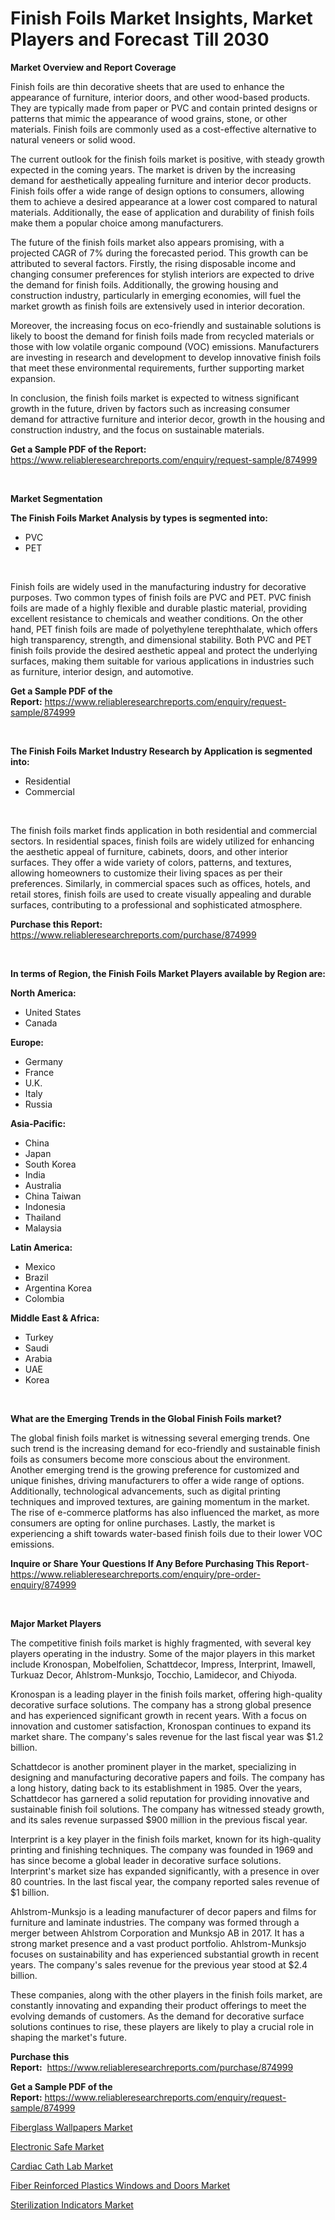 <p><h1>Finish Foils Market Insights, Market Players and Forecast Till 2030</h1></p><p><strong>Market Overview and Report Coverage</strong></p>
<p><p>Finish foils are thin decorative sheets that are used to enhance the appearance of furniture, interior doors, and other wood-based products. They are typically made from paper or PVC and contain printed designs or patterns that mimic the appearance of wood grains, stone, or other materials. Finish foils are commonly used as a cost-effective alternative to natural veneers or solid wood.</p><p>The current outlook for the finish foils market is positive, with steady growth expected in the coming years. The market is driven by the increasing demand for aesthetically appealing furniture and interior decor products. Finish foils offer a wide range of design options to consumers, allowing them to achieve a desired appearance at a lower cost compared to natural materials. Additionally, the ease of application and durability of finish foils make them a popular choice among manufacturers.</p><p>The future of the finish foils market also appears promising, with a projected CAGR of 7% during the forecasted period. This growth can be attributed to several factors. Firstly, the rising disposable income and changing consumer preferences for stylish interiors are expected to drive the demand for finish foils. Additionally, the growing housing and construction industry, particularly in emerging economies, will fuel the market growth as finish foils are extensively used in interior decoration.</p><p>Moreover, the increasing focus on eco-friendly and sustainable solutions is likely to boost the demand for finish foils made from recycled materials or those with low volatile organic compound (VOC) emissions. Manufacturers are investing in research and development to develop innovative finish foils that meet these environmental requirements, further supporting market expansion.</p><p>In conclusion, the finish foils market is expected to witness significant growth in the future, driven by factors such as increasing consumer demand for attractive furniture and interior decor, growth in the housing and construction industry, and the focus on sustainable materials.</p></p>
<p><strong>Get a Sample PDF of the Report:</strong> <a href="https://www.reliableresearchreports.com/enquiry/request-sample/874999">https://www.reliableresearchreports.com/enquiry/request-sample/874999</a></p>
<p>&nbsp;</p>
<p><strong>Market Segmentation</strong></p>
<p><strong>The Finish Foils Market Analysis by types is segmented into:</strong></p>
<p><ul><li>PVC</li><li>PET</li></ul></p>
<p>&nbsp;</p>
<p><p>Finish foils are widely used in the manufacturing industry for decorative purposes. Two common types of finish foils are PVC and PET. PVC finish foils are made of a highly flexible and durable plastic material, providing excellent resistance to chemicals and weather conditions. On the other hand, PET finish foils are made of polyethylene terephthalate, which offers high transparency, strength, and dimensional stability. Both PVC and PET finish foils provide the desired aesthetic appeal and protect the underlying surfaces, making them suitable for various applications in industries such as furniture, interior design, and automotive.</p></p>
<p><strong>Get a Sample PDF of the Report:</strong>&nbsp;<a href="https://www.reliableresearchreports.com/enquiry/request-sample/874999">https://www.reliableresearchreports.com/enquiry/request-sample/874999</a></p>
<p>&nbsp;</p>
<p><strong>The Finish Foils Market Industry Research by Application is segmented into:</strong></p>
<p><ul><li>Residential</li><li>Commercial</li></ul></p>
<p>&nbsp;</p>
<p><p>The finish foils market finds application in both residential and commercial sectors. In residential spaces, finish foils are widely utilized for enhancing the aesthetic appeal of furniture, cabinets, doors, and other interior surfaces. They offer a wide variety of colors, patterns, and textures, allowing homeowners to customize their living spaces as per their preferences. Similarly, in commercial spaces such as offices, hotels, and retail stores, finish foils are used to create visually appealing and durable surfaces, contributing to a professional and sophisticated atmosphere.</p></p>
<p><strong>Purchase this Report:</strong>&nbsp; <a href="https://www.reliableresearchreports.com/purchase/874999">https://www.reliableresearchreports.com/purchase/874999</a></p>
<p>&nbsp;</p>
<p><strong>In terms of Region, the Finish Foils Market Players available by Region are:</strong></p>
<p>
    <p> <strong> North America: </strong>
        <ul>
            <li>United States</li>
            <li>Canada</li>
        </ul>
        </p> 
    <p> <strong> Europe: </strong>
        <ul>
            <li>Germany</li>
            <li>France</li>
            <li>U.K.</li>
            <li>Italy</li>
            <li>Russia</li>
        </ul>
        </p> 
    <p> <strong> Asia-Pacific: </strong>
        <ul>
            <li>China</li>
            <li>Japan</li>
            <li>South Korea</li>
            <li>India</li>
            <li>Australia</li>
            <li>China Taiwan</li>
            <li>Indonesia</li>
            <li>Thailand</li>
            <li>Malaysia</li>
        </ul>
        </p> 
    <p> <strong> Latin America: </strong>
        <ul>
            <li>Mexico</li>
            <li>Brazil</li>
            <li>Argentina Korea</li>
            <li>Colombia</li>
        </ul>
        </p> 
    <p> <strong> Middle East & Africa: </strong>
        <ul>
            <li>Turkey</li>
            <li>Saudi</li>
            <li>Arabia</li>
            <li>UAE</li>
            <li>Korea</li>
        </ul>
    </p>
    </p>
<p>&nbsp;</p>
<p><strong>What are the Emerging Trends in the Global Finish Foils market?</strong></p>
<p><p>The global finish foils market is witnessing several emerging trends. One such trend is the increasing demand for eco-friendly and sustainable finish foils as consumers become more conscious about the environment. Another emerging trend is the growing preference for customized and unique finishes, driving manufacturers to offer a wide range of options. Additionally, technological advancements, such as digital printing techniques and improved textures, are gaining momentum in the market. The rise of e-commerce platforms has also influenced the market, as more consumers are opting for online purchases. Lastly, the market is experiencing a shift towards water-based finish foils due to their lower VOC emissions.</p></p>
<p><strong>Inquire or Share Your Questions If Any Before Purchasing This Report</strong>- <a href="https://www.reliableresearchreports.com/enquiry/pre-order-enquiry/874999">https://www.reliableresearchreports.com/enquiry/pre-order-enquiry/874999</a></p>
<p>&nbsp;</p>
<p><strong>Major Market Players</strong></p>
<p><p>The competitive finish foils market is highly fragmented, with several key players operating in the industry. Some of the major players in this market include Kronospan, Mobelfolien, Schattdecor, Impress, Interprint, Imawell, Turkuaz Decor, Ahlstrom-Munksjo, Tocchio, Lamidecor, and Chiyoda.</p><p>Kronospan is a leading player in the finish foils market, offering high-quality decorative surface solutions. The company has a strong global presence and has experienced significant growth in recent years. With a focus on innovation and customer satisfaction, Kronospan continues to expand its market share. The company's sales revenue for the last fiscal year was $1.2 billion.</p><p>Schattdecor is another prominent player in the market, specializing in designing and manufacturing decorative papers and foils. The company has a long history, dating back to its establishment in 1985. Over the years, Schattdecor has garnered a solid reputation for providing innovative and sustainable finish foil solutions. The company has witnessed steady growth, and its sales revenue surpassed $900 million in the previous fiscal year.</p><p>Interprint is a key player in the finish foils market, known for its high-quality printing and finishing techniques. The company was founded in 1969 and has since become a global leader in decorative surface solutions. Interprint's market size has expanded significantly, with a presence in over 80 countries. In the last fiscal year, the company reported sales revenue of $1 billion.</p><p>Ahlstrom-Munksjo is a leading manufacturer of decor papers and films for furniture and laminate industries. The company was formed through a merger between Ahlstrom Corporation and Munksjo AB in 2017. It has a strong market presence and a vast product portfolio. Ahlstrom-Munksjo focuses on sustainability and has experienced substantial growth in recent years. The company's sales revenue for the previous year stood at $2.4 billion.</p><p>These companies, along with the other players in the finish foils market, are constantly innovating and expanding their product offerings to meet the evolving demands of customers. As the demand for decorative surface solutions continues to rise, these players are likely to play a crucial role in shaping the market's future.</p></p>
<p><strong>Purchase this Report:</strong>&nbsp;&nbsp;<a href="https://www.reliableresearchreports.com/purchase/874999">https://www.reliableresearchreports.com/purchase/874999</a></p>
<p></p>
<p><strong>Get a Sample PDF of the Report:</strong>&nbsp;<a href="https://www.reliableresearchreports.com/enquiry/request-sample/874999">https://www.reliableresearchreports.com/enquiry/request-sample/874999</a></p>
<p><p><a href="https://github.com/NorbertYates/Market-Research-Report-List-1/blob/main/fiberglass-wallpapers-market.md">Fiberglass Wallpapers Market</a></p><p><a href="https://medium.com/@prakrishnarp23/electronic-safe-market-size-growth-forecast-2023-2030-3b3631752824">Electronic Safe Market</a></p><p><a href="https://www.reportprime.com/cardiac-cath-lab-r8468">Cardiac Cath Lab Market</a></p><p><a href="https://github.com/RoccoManning/Market-Research-Report-List-1/blob/main/fiber-reinforced-plastics-windows-and-doors-market.md">Fiber Reinforced Plastics Windows and Doors Market</a></p><p><a href="https://www.reportprime.com/sterilization-indicators-r345">Sterilization Indicators Market</a></p></p>
